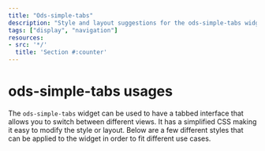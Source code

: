 ```yaml
---
title: "Ods-simple-tabs"
description: "Style and layout suggestions for the ods-simple-tabs widget."
tags: ["display", "navigation"]
resources:
- src: '*/'
  title: 'Section #:counter'
---
```



# ods-simple-tabs usages

The `ods-simple-tabs` widget can be used to have a tabbed interface that allows you to switch between different views. It has a simplified CSS making it easy to modify the style or layout.
Below are a few different styles that can be applied to the widget in order to fit different use cases.